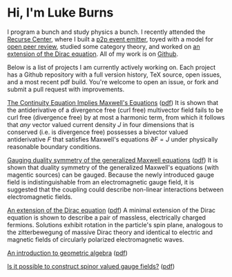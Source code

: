 # Hi, I'm Luke Burns

I program a bunch and study physics a bunch. I recently attended the [Recurse Center](https://recurse.com), where I built a [p2p event emitter](https://github.com/lukeburns/peer-events), toyed with a model for [open peer review](https://github.com/lukeburns/peer-review), studied some category theory, and worked on [an extension of the Dirac equation](https://github.com/lukeburns/dirac). All of my work is on [Github](https://github.com/lukeburns). 

Below is a list of projects I am currently actively working on. Each project has a Github repository with a full version history, TeX source, open issues, and a most recent pdf build. You're welcome to open an issue, or fork and submit a pull request with improvements.

[The Continuity Equation Implies Maxwell's Equations](https://github.com/lukeburns/maxwells-equations) ([pdf](https://github.com/lukeburns/maxwells-equations/blob/master/maxwell.pdf)) It is shown that the antiderivative of a divergence free (curl free) multivector field fails to be curl free (divergence free) by at most a harmonic term, from which it follows that *any* vector valued current density $J$ in four dimensions that is conserved (i.e. is divergence free) possesses a bivector valued antiderivative $F$ that satisfies Maxwell's equations $\partial F = J$ under physically reasonable boundary conditions.

[Gauging duality symmetry of the generalized Maxwell equations](https://github.com/lukeburns/gauge-duality) ([pdf](https://github.com/lukeburns/gauge-duality/blob/master/gauge-duality.pdf)) It is shown that duality symmetry of the generalized Maxwell's equations (with magentic sources) can be gauged. Because the newly introduced gauge field is indistinguishable from an electromagnetic gauge field, it is suggested that the coupling could describe non-linear interactions between electromagnetic fields.

[An extension of the Dirac equation](https://github.com/lukeburns/dirac) ([pdf](https://github.com/lukeburns/dirac/blob/master/dirac.pdf)) A minimal extension of the Dirac equation is shown to describe a pair of massless, electrically charged fermions. Solutions exhibit rotation in the particle's spin plane, analogous to the zitterbewegung of massive Dirac theory and identical to electric and magnetic fields of circularly polarized electromagnetic waves.

[An introduction to geometric algebra](https://github.com/lukeburns/geometric-algebra) ([pdf](https://github.com/lukeburns/geometric-algebra/blob/master/intro.pdf))

[Is it possible to construct spinor valued gauge fields?](https://github.com/lukeburns/spinor-gauge-fields) ([pdf](https://github.com/lukeburns/spinor-gauge-fields/blob/master/fermions.pdf))